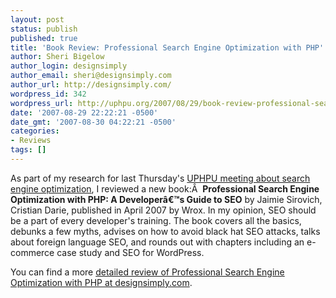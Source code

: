 ```yaml
---
layout: post
status: publish
published: true
title: 'Book Review: Professional Search Engine Optimization with PHP'
author: Sheri Bigelow
author_login: designsimply
author_email: sheri@designsimply.com
author_url: http://designsimply.com/
wordpress_id: 342
wordpress_url: http://uphpu.org/2007/08/29/book-review-professional-search-engine-optimization-with-php/
date: '2007-08-29 22:22:21 -0500'
date_gmt: '2007-08-30 04:22:21 -0500'
categories:
- Reviews
tags: []
---
```

<p>As part of my research for last Thursday's <a href="http://uphpu.org/2007/08/16/search-engine-optimization-and-php/">UPHPU meeting about search engine optimization</a>, I reviewed a new book:Â  <strong>Professional Search Engine Optimization with PHP: A Developerâ€™s Guide to SEO</strong>  by Jaimie Sirovich, Cristian Darie, published in April 2007 by Wrox. In my opinion, SEO should be a part of every developer's training. The book covers all the basics, debunks a few myths, advises on how to avoid black hat SEO attacks, talks about foreign language SEO, and rounds out with chapters including an e-commerce case study and SEO for WordPress.</p>
<p>You can find a more <a href="http://designsimply.com/2007/08/23/book-review-professional-search-engine-optimization-with-php/">detailed review of Professional Search Engine Optimization with PHP at designsimply.com</a>.</p>
